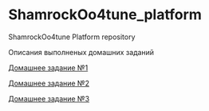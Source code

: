 # ShamrockOo4tune_platform
ShamrockOo4tune Platform repository

Описания выполненых домашних заданий

[Домашнее задание №1](/documentation/homework-1.MD)

[Домашнее задание №2](/documentation/homework-2.MD)

[Домашнее задание №3](/documentation/homework-3.MD)